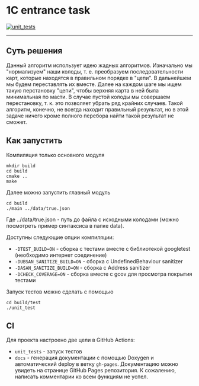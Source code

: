 # 1C entrance task

[![unit_tests](https://github.com/NikitaEvs/1c_test/actions/workflows/test.yml/badge.svg)](https://github.com/NikitaEvs/1c_test/actions/workflows/test.yml)

---

## Суть решения
Данный алгоритм использует идею жадных алгоритмов. Изначально мы "нормализуем" наши колоды, т. е. преобразуем
последовательности карт, которые находятся в правильном порядке в "цепи". В дальнейшем мы будем переставлять их вместе.
Далее на каждом шаге мы ищем такую перстановку "цепи", чтобы верхняя карта в ней была минимальная по масти. 
В случае пустой колоды мы совершаем перестановку, т. к. это позволяет убрать ряд крайних случаев. Такой алгоритм, конечно,
не всегда находит правильный результат, но в этой задаче ничего кроме полного перебора найти такой результат не сможет.

## Как запустить
Компиляция только основного модуля
```shell
mkdir build
cd build
cmake ..
make
```

Далее можно запустить главный модуль
```shell
cd build
./main ../data/true.json
```
Где ../data/true.json - путь до файла с исходными колодами (можно посмотреть пример синтаксиса в папке data).

Доступны следующие опции компиляции:
* ```-DTEST_BUILD=ON``` - сборка с тестами вместе с библиотекой googletest 
  (необходимо интернет соединение)
* ```-DUBSAN_SANITIZE_BUILD=ON``` - сборка с UndefinedBehaviour sanitizer
* ```-DASAN_SANITIZE_BUILD=ON``` - сборка с Address sanitizer
* ```-DCHECK_COVERAGE=ON``` - сборка вместе с gcov для просмотра покрытия тестами

Запуск тестов можно сделать с помощью
```shell
cd build/test
./unit_test
```

## CI
Для проекта настроено две цели в GitHub Actions:
* `unit_tests` - запуск тестов 
* `docs` - генерация документации с помощью Doxygen и автоматический deploy в ветку
`gh-pages`. Документацию можно увидеть на странице GitHub Pages репозитория. К сожалению, написать комментарии
  ко всем функциям не успел.

